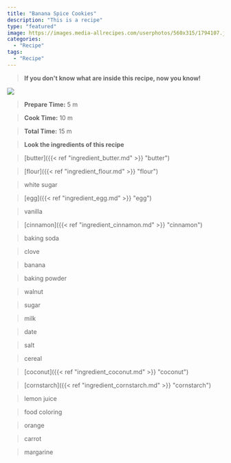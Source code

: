 ```yaml
---
title: "Banana Spice Cookies"
description: "This is a recipe"
type: "featured"
image: https://images.media-allrecipes.com/userphotos/560x315/1794107.jpg
categories: 
  - "Recipe"
tags: 
  - "Recipe"
---
```



>**If you don't know what are inside this recipe, now you know!**

![](../images/Recipes-Banner.jpg)
> **Prepare Time:** 5 m


> **Cook Time:** 10 m


> **Total Time:** 15 m

> **Look the ingredients of this recipe**

> [butter]({{< ref "ingredient_butter.md" >}} "butter")

> [flour]({{< ref "ingredient_flour.md" >}} "flour")

> white sugar

> [egg]({{< ref "ingredient_egg.md" >}} "egg")

> vanilla

> [cinnamon]({{< ref "ingredient_cinnamon.md" >}} "cinnamon")

> baking soda

> clove

> banana

> baking powder

> walnut

> sugar

> milk

> date

> salt

> cereal

> [coconut]({{< ref "ingredient_coconut.md" >}} "coconut")

> [cornstarch]({{< ref "ingredient_cornstarch.md" >}} "cornstarch")

> lemon juice

> food coloring

> orange

> carrot

> margarine

